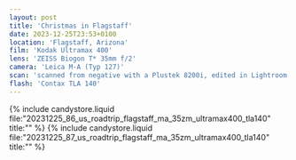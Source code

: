 ```yaml
---
layout: post
title: 'Christmas in Flagstaff'
date: 2023-12-25T23:53+0100
location: 'Flagstaff, Arizona'
film: 'Kodak Ultramax 400'
lens: 'ZEISS Biogon T* 35mm f/2'
camera: 'Leica M-A (Typ 127)'
scan: 'scanned from negative with a Plustek 8200i, edited in Lightroom'
flash: 'Contax TLA 140'
---
```


{% include candystore.liquid file:"20231225_86_us_roadtrip_flagstaff_ma_35zm_ultramax400_tla140" title:"" %}
{% include candystore.liquid file:"20231225_87_us_roadtrip_flagstaff_ma_35zm_ultramax400_tla140" title:"" %}